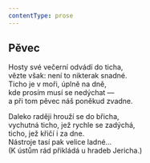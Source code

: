 ```yaml
---
contentType: prose
---
```


## Pěvec

Hosty své večerní odvádí do ticha,  
vězte však: není to nikterak snadné.  
Ticho je v moři, úplně na dně,  
kde prosím musí se nedýchat —  
a při tom pěvec náš poněkud zvadne.

Daleko raději hrouží se do břicha,  
vychutná ticho, jež rychle se zadýchá,  
ticho, jež křičí i za dne.  
Nástroje tasí pak velice ladné…  
(K ústům rád přikládá u hradeb Jericha.)
